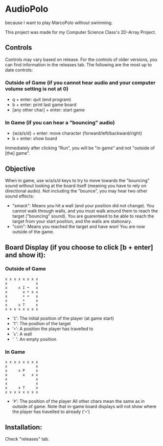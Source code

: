 # AudioPolo
because I want to play MarcoPolo without swimming.

This project was made for my Computer Science Class's 2D-Array Project.

## Controls
Controls may vary based on release. For the controls of older versions, you can find information in the releases tab. The following are the most up to date controls:

### Outside of Game (if you cannot hear audio and your computer volume setting is not at 0)
- q + enter: quit (end program)
- b + enter: print last game board
- [any other char] + enter: start game

### In Game (if you can hear a "bouncing" audio)
- {w/a/s/d} + enter: move character {forward/left/backward/right}
- b + enter: show board

Immediately after clicking "Run", you will be "in game" and not "outside of [the] game".

## Objective
When in game, use w/a/s/d keys to try to move towards the "bouncing" sound without looking at the board itself (meaning you have to rely on directional audio). Not including the "bounce", you may hear two other sound effects:
- "smack": Means you hit a wall (and your position did not change). You cannot walk through walls, and you must walk around them to reach the target ("bouncing" sound). You are guarenteed to be able to reach the target from your start position, and the walls are stationary.
- "coin": Means you reached the target and have won! You are now outside of the game.

## Board Display (if you choose to click [b + enter] and show it):
### Outside of Game
```
x x x x x x x x 
x             x 
x     x I •   x 
x       x • x x 
x       • •   x 
x       •     x 
x     x T     x 
x x x x x x x x 
```
- '```I```': The initial position of the player (at game start)
- '```T```': The position of the target
- '```•```': A position the player has travelled to
- '```x```': A wall
- '``` ```': An empty position

### In Game
```
x x x x x x x x 
x             x 
x     x P     x 
x       x   x x 
x             x 
x             x 
x     x T     x 
x x x x x x x x
```
- '```P```': The position of the player
All other chars mean the same as in outside of game. Note that in-game board displays will not show where the player has travelled to already ('```•```')

## Installation:
Check "releases" tab.

